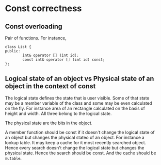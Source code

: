 # Const correctness

## Const overloading
Pair of functions. For instance,
```
class List {
public:
        int& operator [] (int id);
        const int& operator [] (int id) const;
};
```

## Logical state of an object vs Physical state of an object in the context of const

The logical state defines the state that is user visible. Some of that state may be a member variable of the class and some may be even calculated on the fly. For instance area of an rectangle calculated on the basis of height and width. All three belong to the logical state.

The physical state are the bits in the object.

A member function should be const if it doesn't change the logical state of an object but changes the physical stateo of an object. For instance a lookup table. It may keep a cache for it most recently searched object. Hence every search doesn't change the logical state but changes the physical state. Hence the search should be const. And the cache should be ```mutable```.
